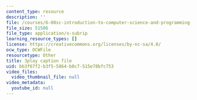 ```yaml
---
content_type: resource
description: ''
file: /courses/6-00sc-introduction-to-computer-science-and-programming-spring-2011/bb3f67f2b3f55864b0c7515e78bfc753_Mx0uXIBD-yA.vtt
file_size: 51506
file_type: application/x-subrip
learning_resource_types: []
license: https://creativecommons.org/licenses/by-nc-sa/4.0/
ocw_type: OCWFile
resourcetype: Other
title: 3play caption file
uid: bb3f67f2-b3f5-5864-b0c7-515e78bfc753
video_files:
  video_thumbnail_file: null
video_metadata:
  youtube_id: null
---
```

